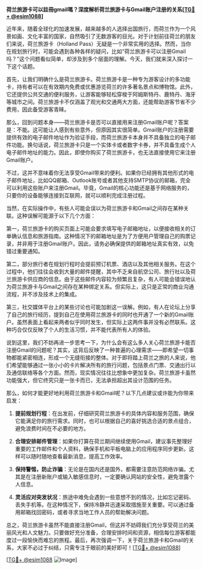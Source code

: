 **荷兰旅游卡可以註冊gmail嗎？深度解析荷兰旅游卡与Gmail账户注册的关系[[TG💪+ @esim1088](https://t.me/s/esim1088)]**

近年来，随着全球化的加速发展，越来越多的人选择出国旅行，而荷兰作为一个风景如画、文化丰富的国家，自然吸引了无数游客的目光。对于计划前往荷兰的朋友们来说，荷兰旅游卡（Holland Pass）无疑是一个非常实用的选择。然而，当你在规划旅行时，可能会遇到各种各样的疑问，比如“荷兰旅游卡可以注册Gmail吗？”这个问题看似简单，却涉及到多个层面的理解。今天，我们就来深入探讨一下这个话题。

首先，让我们明确什么是荷兰旅游卡。荷兰旅游卡是一种专为游客设计的多功能卡，持有者可以在有效期内免费或优惠游览荷兰的许多著名景点和博物馆。此外，它还提供公共交通的便利服务，让游客能够轻松穿梭于阿姆斯特丹、鹿特丹、海牙等城市之间。荷兰旅游卡不仅涵盖了观光和交通两大方面，还能帮助游客节省不少费用，因此备受游客青睐。

那么，回到问题本身——荷兰旅游卡是否可以直接用来注册Gmail账户呢？答案是：不能。这可能让人感到有些意外，但原因其实很简单。Gmail账户的注册需要提供有效的电子邮件地址作为验证手段，而荷兰旅游卡本身并不具备独立的电子邮件功能。换句话说，荷兰旅游卡只是一个实体卡或者数字卡券，并不具备生成个人电子邮件地址的能力。因此，即使你购买了荷兰旅游卡，也无法直接使用它来注册Gmail账户。

不过，这并不意味着你无法享受Gmail带来的便利。如果你已经拥有其他形式的电子邮件地址，比如QQ邮箱、Outlook账号或者其他支持SMTP协议的邮箱，完全可以利用这些账户来注册Gmail。毕竟，Gmail的核心功能还是基于网络服务的，只要你的设备能够连接到互联网，就可以顺利完成注册过程。

当然，在实际操作中，有些人可能会误以为荷兰旅游卡和Gmail之间存在某种关联。这种误解可能源于以下几个方面：

第一，荷兰旅游卡的购买页面上可能会要求填写电子邮箱地址，以便接收相关的订单确认信息和旅游指南。这种情况下的邮箱地址是为了方便用户管理自己的购票记录，并非用于注册Gmail账户。因此，请务必确保提供的邮箱地址真实有效，以免错过重要通知。

第二，部分旅行者在规划行程时会提前预订机票、酒店以及其他相关服务。在这个过程中，他们往往会收到大量的邮件提醒，其中不乏来自航空公司、旅行社以及荷兰旅游卡供应商的信息。由于这些邮件内容较为频繁且复杂，有人可能会错误地认为荷兰旅游卡与Gmail之间存在某种绑定关系。但实际上，这只是正常的商业沟通流程，并不涉及技术上的集成。

第三，社交媒体平台上的某些讨论也可能加剧这一误解。例如，有人在论坛上分享了自己的旅行经历，提到自己在使用荷兰旅游卡的同时也开通了一个新的Gmail账户。虽然表面上看起来两者似乎同时发生，但实际上这两件事并没有必然联系。这种巧合仅仅反映了个人的生活习惯，并不能代表所有人的体验。

说到这里，我们不妨再进一步思考一下，为什么会有这么多人关心荷兰旅游卡能否注册Gmail的问题呢？其实，这背后反映了一种普遍的心理需求——即希望一切事物都能紧密相连，形成一个无缝衔接的整体。对于即将踏上荷兰之旅的人来说，他们希望能够通过一张小小的卡片解决所有的旅行问题，包括景点门票、交通出行以及通信联络等各个方面。然而，现实情况往往比想象中更加复杂。荷兰旅游卡虽然功能强大，但它终究只是一张卡而已，无法承担超出其设计范围的任务。

那么，如何才能更好地利用荷兰旅游卡和Gmail呢？以下几点建议或许能为你带来启发：

1. **提前规划行程**：在出发前，仔细研究荷兰旅游卡的具体内容和服务范围，确保它能满足你的旅行需求。同时，也可以根据自己的喜好挑选合适的景点组合，避免浪费时间在不必要的地方。

2. **合理安排邮件管理**：如果你打算在荷兰期间继续使用Gmail，建议事先整理好重要的工作邮件和个人资料，确保手机和平板电脑上的应用程序同步更新。这样可以随时随地查看最新消息，提高工作效率。

3. **保持警惕，防止诈骗**：无论是在国内还是国外，都需要注意防范网络诈骗。尤其是在注册新账户或输入敏感信息时，一定要确认网站的安全性，避免泄露个人信息。

4. **灵活应对突发状况**：旅途中难免会遇到一些意想不到的情况，比如忘记密码、丢失手机等。在这种情况下，保持冷静并迅速采取措施至关重要。可以通过备用邮箱找回密码，或者寻求当地工作人员的帮助解决问题。

总之，荷兰旅游卡虽然不能直接注册Gmail，但这并不妨碍我们充分享受荷兰的美丽风光和人文魅力。只要做好充分准备，合理安排时间和资源，相信每位游客都能度过一段愉快而难忘的旅程。最后，再次强调一下，关于荷兰旅游卡和Gmail的关系，大家不必过于纠结，只需专注于眼前的美好即可！[[TG💪+ @esim1088](https://t.me/s/esim1088)]

[[TG💪+ @esim1088](https://t.me/s/esim1088) ![Image](https://i.postimg.cc/4NQfJmqS/Snipaste-2025-05-13-00-14-12.png)]